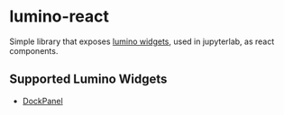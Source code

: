 # lumino-react

Simple library that exposes [lumino widgets](https://github.com/jupyterlab/lumino), used in jupyterlab, as react components.

## Supported Lumino Widgets
 - [DockPanel](https://github.com/zemeolotu/lumino-react/tree/master/packages/dockPanel)